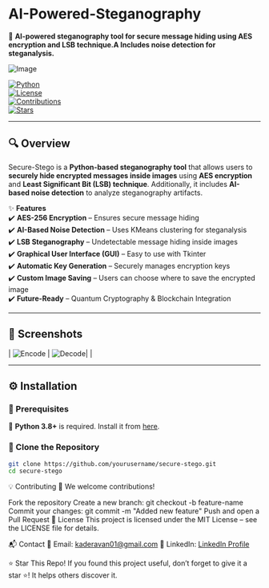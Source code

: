 # AI-Powered-Steganography
🔐 **AI-powered steganography tool for secure message hiding using AES encryption and LSB technique.A Includes noise detection for steganalysis.**  

![Image](https://github.com/user-attachments/assets/2513b844-fbfe-4499-b4f8-6caf28b6d190)  
 

[![Python](https://img.shields.io/badge/Python-3.8%2B-blue?style=for-the-badge&logo=python)](https://www.python.org/)  
[![License](https://img.shields.io/badge/License-MIT-green?style=for-the-badge)](LICENSE)  
[![Contributions](https://img.shields.io/badge/Contributions-Welcome-orange?style=for-the-badge)](#-contributing)  
[![Stars](https://img.shields.io/github/stars/yourusername/secure-stego.svg?style=for-the-badge&color=yellow)](https://github.com/yourusername/secure-stego/stargazers)  

---

## 🔍 Overview  
Secure-Stego is a **Python-based steganography tool** that allows users to **securely hide encrypted messages inside images** using **AES encryption** and **Least Significant Bit (LSB) technique**. Additionally, it includes **AI-based noise detection** to analyze steganography artifacts.  

✨ **Features**  
✔️ **AES-256 Encryption** – Ensures secure message hiding  
✔️ **AI-Based Noise Detection** – Uses KMeans clustering for steganalysis  
✔️ **LSB Steganography** – Undetectable message hiding inside images  
✔️ **Graphical User Interface (GUI)** – Easy to use with Tkinter  
✔️ **Automatic Key Generation** – Securely manages encryption keys  
✔️ **Custom Image Saving** – Users can choose where to save the encrypted image  
✔️ **Future-Ready** – Quantum Cryptography & Blockchain Integration  

---

## 📸 Screenshots  


| ![Encode](https://github.com/user-attachments/assets/caa28c5e-a02f-426b-acde-c20013540f46) | ![Decode](https://github.com/user-attachments/assets/a62f5d9a-dae9-4168-8f09-027d64a65e51)| |


---

## ⚙️ Installation  
### 🔹 Prerequisites  
📌 **Python 3.8+** is required. Install it from [here](https://www.python.org/downloads/).  

### 🔹 Clone the Repository  
```bash
git clone https://github.com/yourusername/secure-stego.git
cd secure-stego
```
💡 Contributing
💙 We welcome contributions!

Fork the repository
Create a new branch: git checkout -b feature-name
Commit your changes: git commit -m "Added new feature"
Push and open a Pull Request
📜 License
This project is licensed under the MIT License – see the LICENSE file for details.

📬 Contact
📧 Email: kaderavan01@gmail.com
💼 LinkedIn: [LinkedIn Profile](https://www.linkedin.com/in/kaderavan-b-238a75258/)

⭐ Star This Repo!
If you found this project useful, don’t forget to give it a star ⭐! It helps others discover it.
